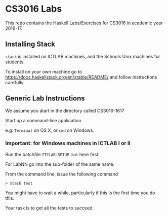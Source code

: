 # CS3016 Labs

This repo contains the Haskell Labs/Exercises for CS3016 in academic year 2016-17.

## Installing Stack

`stack` is installed on ICTLAB machines,
and the Schools Unix machines for students.

To install on your own machine go to
https://docs.haskellstack.org/en/stable/README/
and follow instructions carefully.

## Generic Lab Instructions

We assume you atart in the directory called CS3016-1617

Start up a command-line application

e.g. `Terminal` on OS X, or `cmd` on Windows.

### Important: for Windows machines in ICTLAB I or II

Run the batchfile `ITCLAB-SETUP.bat` here first.

For LabNN go into the sub-folder of the same name.

From the command line, issue the following command

```
> stack test
```

You might have to wait a while, 
particularly if this is the first time you do this.

Your task is to get all the tests to succeed.


